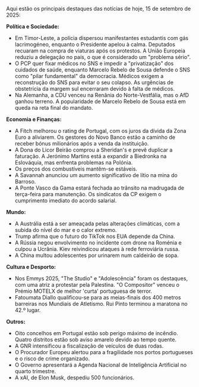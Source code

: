 Aqui estão os principais destaques das notícias de hoje, 15 de setembro de 2025:

**Política e Sociedade:**

*   Em Timor-Leste, a polícia dispersou manifestantes estudantis com gás lacrimogéneo, enquanto o Presidente apelou à calma. Deputados recuaram na compra de viaturas após os protestos. A União Europeia reduziu a delegação no país, o que é considerado um "problema sério".
*   O PCP quer fixar médicos no SNS e impedir a "privatização" dos cuidados de saúde, enquanto Marcelo Rebelo de Sousa defende o SNS como "pilar fundamental" da democracia. Médicos exigem a reconstrução do SNS para evitar o seu colapso. As urgências de obstetrícia da margem sul encerraram devido à falta de médicos.
*   Na Alemanha, a CDU venceu na Renânia do Norte-Vestfália, mas o AfD ganhou terreno. A popularidade de Marcelo Rebelo de Sousa está em queda na reta final do mandato.

**Economia e Finanças:**

*   A Fitch melhorou o rating de Portugal, com os juros da dívida da Zona Euro a aliviarem. Os gestores do Novo Banco estão a caminho de receber bónus milionários após a venda da instituição.
*   A Dona do Licor Beirão comprou a Sheridan's e prevê duplicar a faturação. A Jerónimo Martins está a expandir a Biedronka na Eslováquia, mas enfrenta problemas na Polónia.
*   Os preços dos combustíveis mantêm-se estáveis.
*   A Savannah anunciou um aumento significativo de lítio na mina do Barroso.
*   A Ponte Vasco da Gama estará fechada ao trânsito na madrugada de terça-feira para manutenção. Os sindicatos da CP exigem o cumprimento imediato do acordo salarial.

**Mundo:**

*   A Austrália está a ser ameaçada pelas alterações climáticas, com a subida do nível do mar e o calor extremo.
*   Trump afirma que o futuro do TikTok nos EUA depende da China.
*   A Rússia negou envolvimento no incidente com drone na Roménia e culpou a Ucrânia. Kiev reivindicou ataques à rede ferroviária russa.
*   A China multou adolescentes por urinarem num caldeirão de sopa.

**Cultura e Desporto:**

*   Nos Emmys 2025, "The Studio" e "Adolescência" foram os destaques, com uma atriz a protestar pela Palestina. "O Compositor" venceu o Prémio MOTELX de melhor 'curta' portuguesa de terror.
*   Fatoumata Diallo qualificou-se para as meias-finais dos 400 metros barreiras nos Mundiais de Atletismo. Rui Pinto terminou a maratona no 42.º lugar.

**Outros:**

*   Oito concelhos em Portugal estão sob perigo máximo de incêndio. Quatro distritos estão sob aviso amarelo devido ao tempo quente.
*   A GNR intensificou a fiscalização de veículos de duas rodas.
*   O Procurador Europeu alertou para a fragilidade nos portos portugueses e o risco de crime organizado.
*   O Governo apresentará a Agenda Nacional de Inteligência Artificial no quarto trimestre.
*   A xAI, de Elon Musk, despediu 500 funcionários.